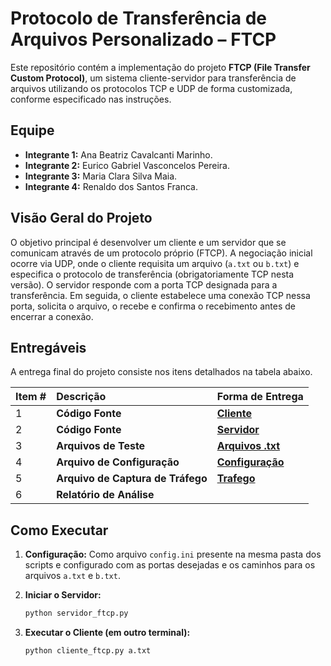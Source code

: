 # Protocolo de Transferência de Arquivos Personalizado – FTCP

Este repositório contém a implementação do projeto **FTCP (File Transfer Custom Protocol)**, um sistema cliente-servidor para transferência de arquivos utilizando os protocolos TCP e UDP de forma customizada, conforme especificado nas instruções.

## Equipe

*   **Integrante 1:** Ana Beatriz Cavalcanti Marinho.
*   **Integrante 2:** Eurico Gabriel Vasconcelos Pereira.
*   **Integrante 3:** Maria Clara Silva Maia.
*   **Integrante 4:** Renaldo dos Santos Franca.

## Visão Geral do Projeto

O objetivo principal é desenvolver um cliente e um servidor que se comunicam através de um protocolo próprio (FTCP). A negociação inicial ocorre via UDP, onde o cliente requisita um arquivo (`a.txt` ou `b.txt`) e especifica o protocolo de transferência (obrigatoriamente TCP nesta versão). O servidor responde com a porta TCP designada para a transferência. Em seguida, o cliente estabelece uma conexão TCP nessa porta, solicita o arquivo, o recebe e confirma o recebimento antes de encerrar a conexão.

## Entregáveis

A entrega final do projeto consiste nos itens detalhados na tabela abaixo. 

| Item # | Descrição                                      | Forma de Entrega                   |
| :----- | :--------------------------------------------- |:-----------------------------------|
| 1      | **Código Fonte**                               | **[Cliente](./cliente_ftcp.py)**   |
| 2      | **Código Fonte**                               | **[Servidor](./servidor_ftcp.py)** |
| 3      | **Arquivos de Teste**                          | **[Arquivos .txt](./files)**       |
| 4      | **Arquivo de Configuração**                    | **[Configuração](./config.ini)**   |
| 5      | **Arquivo de Captura de Tráfego**              | **[Trafego](./trafego)**           |
| 6      | **Relatório de Análise**                       |                                    |


## Como Executar

1.  **Configuração:** Como arquivo `config.ini` presente na mesma pasta dos scripts e configurado com as portas desejadas e os caminhos para os arquivos `a.txt` e `b.txt`.
2.  **Iniciar o Servidor:**
    
    ```bash
    python servidor_ftcp.py
    ```
3.  **Executar o Cliente (em outro terminal):**
    ```bash
    python cliente_ftcp.py a.txt
    ```
